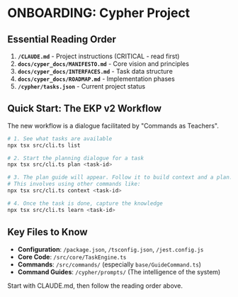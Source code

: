 # ONBOARDING: Cypher Project

## Essential Reading Order

1. **`/CLAUDE.md`** - Project instructions (CRITICAL - read first)
2. **`docs/cyper_docs/MANIFESTO.md`** - Core vision and principles
3. **`docs/cyper_docs/INTERFACES.md`** - Task data structure
4. **`docs/cyper_docs/ROADMAP.md`** - Implementation phases
5. **`/cypher/tasks.json`** - Current project status

## Quick Start: The EKP v2 Workflow

The new workflow is a dialogue facilitated by "Commands as Teachers".

```bash
# 1. See what tasks are available
npx tsx src/cli.ts list

# 2. Start the planning dialogue for a task
npx tsx src/cli.ts plan <task-id>

# 3. The plan guide will appear. Follow it to build context and a plan.
# This involves using other commands like:
npx tsx src/cli.ts context <task-id>

# 4. Once the task is done, capture the knowledge
npx tsx src/cli.ts learn <task-id>
```

## Key Files to Know

- **Configuration**: `/package.json`, `/tsconfig.json`, `/jest.config.js`
- **Core Code**: `/src/core/TaskEngine.ts`
- **Commands**: `/src/commands/` (especially `base/GuideCommand.ts`)
- **Command Guides**: `/cypher/prompts/` (The intelligence of the system)

Start with CLAUDE.md, then follow the reading order above.